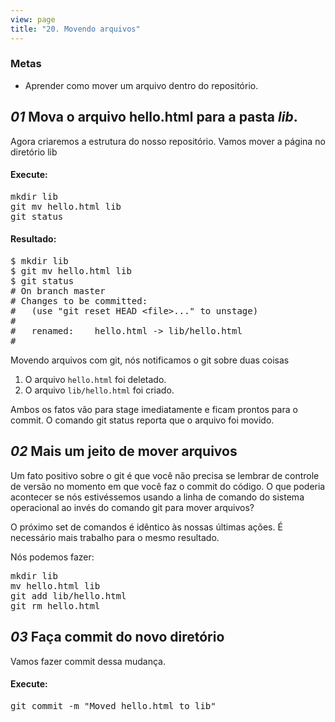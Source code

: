 ```yaml
---
view: page
title: "20. Movendo arquivos"
---
```


<h3>Metas</h3>

<ul><li>Aprender como mover um arquivo dentro do repositório.</li></ul>

<h2><em>01</em> Mova o arquivo hello.html para a pasta <i>lib</i>.</h2>
<p>Agora criaremos a estrutura do nosso repositório. Vamos mover a página no diretório lib</p>
<h4 class="h4-pre">Execute:</h4>
<pre class="instructions">mkdir lib
git mv hello.html lib
git status</pre>

<h4 class="h4-pre">Resultado:</h4>

<pre class="sample">$ mkdir lib
$ git mv hello.html lib
$ git status
# On branch master
# Changes to be committed:
#   (use "git reset HEAD &lt;file&gt;..." to unstage)
#
#	renamed:    hello.html -&gt; lib/hello.html
#</pre>

<p>Movendo arquivos com git, nós notificamos o git sobre duas coisas</p>

<ol><li>O arquivo <code>hello.html</code> foi deletado.</li>
<li>O arquivo <code>lib/hello.html</code> foi criado.</li>
</ol><p>Ambos os fatos vão para stage imediatamente e ficam prontos para o commit. O comando git status reporta que o arquivo foi movido.</p>

<h2><em>02</em> Mais um jeito de mover arquivos</h2>

<p>Um fato positivo sobre o git é que você não precisa se lembrar de controle de versão no momento em que você faz o commit do código. O que poderia acontecer se nós estivéssemos usando a linha de comando do sistema operacional ao invés do comando git para mover arquivos?</p>

<p>O próximo set de comandos é idêntico às nossas últimas ações. É necessário mais trabalho para o mesmo resultado.</p>

<p class="command"> Nós podemos fazer:</p>

<pre class="instructions">mkdir lib
mv hello.html lib
git add lib/hello.html
git rm hello.html</pre>

<h2><em>03</em> Faça commit do novo diretório</h2>

<p>Vamos fazer commit dessa mudança.</p>

<h4 class="h4-pre">Execute:</h4>

<pre class="instructions">git commit -m "Moved hello.html to lib"</pre>
